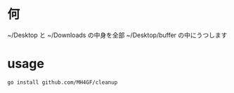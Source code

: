 # 何
~/Desktop と ~/Downloads の中身を全部 ~/Desktop/buffer の中にうつします

# usage

```
go install github.com/MH4GF/cleanup
```
